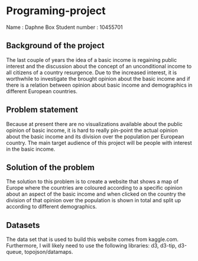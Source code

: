 # Programing-project
Name						: Daphne Box
Student number	: 10455701

## Background of the project
The last couple of years the idea of a basic income is regaining public interest and the discussion about the concept of an unconditional income to all citizens of a country resurgence.
Due to the increased interest, it is worthwhile to investigate the brought opinion about the basic income and if there is a relation between opinion about basic income and demographics in different European countries.

## Problem statement
Because at present there are no visualizations available about the public opinion of basic income, it is hard to really pin-point the actual opinion about the basic income and its division over the population per European country. The main target audience of this project will be people with interest in the basic income. 

## Solution of the problem
The solution to this problem is to create a website that shows a map of Europe where the countries are coloured according to a specific opinion about an aspect of the basic income and when clicked on the country the division of that opinion over the population is shown in total and split up according to different demographics.

## Datasets
The data set that is used to build this website comes from kaggle.com.
Furthermore, I will likely need to use the following libraries: d3, d3-tip, d3-queue, topojson/datamaps.  



